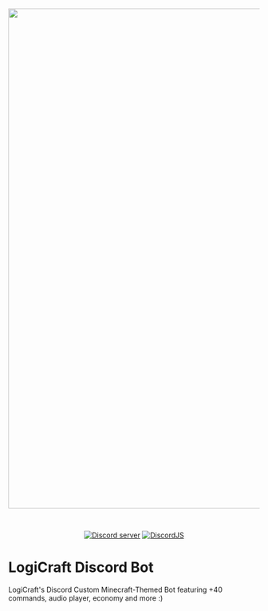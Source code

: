 <div align="center">
  <br />
  <p>
    <a href="https://i.imgur.com/zMZWGHC.png"><img src="https://i.imgur.com/zMZWGHC.png" width="1000" unselectable="on"/></a>
  </p>
  <br />
  <p>
    <a href="https://discord.gg/mv684BdPwP"><img src="https://img.shields.io/discord/666295714724446209?label=LogiCraftSMP&logo=discord" alt="Discord server" /></a>
    <a href="https://github.com/discordjs/discord.js/"><img src="https://img.shields.io/npm/v/discord.js?label=DiscordJS" alt="DiscordJS" /></a>
  </p>
</div>

# LogiCraft Discord Bot

LogiCraft's Discord Custom Minecraft-Themed Bot featuring +40 commands, audio player, economy and more :)